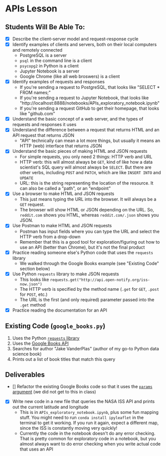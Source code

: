 # APIs Lesson

## Students Will Be Able To:
 - [x] Describe the client-server model and request-response cycle
 - [x] Identify examples of clients and servers, both on their local computers and remotely connected
    - PostgreSQL is a server
    - `psql` in the command line is a client
    - `psycopg2` in Python is a client
    - Jupyter Notebook is a server
    - Google Chrome (like all web broswers) is a client
 - [x] Identify examples of requests and responses
    - If you're sending a request to PostgreSQL, that looks like "SELECT * FROM names;"
    - If you're sending a request to Jupyter Notebook, that looks like "http://localhost:8888/notebooks/APIs_exploratory_notebook.ipynb"
    - If you're sending a request GitHub to get their homepage, that looks like "github.com"
 - [x] Understand the basic concept of a web server, and the types of requests and responses it uses
 - [x] Understand the difference between a request that returns HTML and an API request that returns JSON
    - "API" technically can mean a lot more things, but usually it means an HTTP (web) interface that returns JSON
 - [x] Understand the basic pieces of making HTML and JSON requests
    - For simple requests, you only need 2 things: HTTP verb and URL
    - HTTP verb: this will almost always be `GET`, kind of like how a data scientist's SQL query will almost always be `SELECT`.  But there are other verbs, including `POST` and `PATCH`, which are like `INSERT INTO` and `UPDATE`
    - URL: this is the string representing the location of the resource.  It can also be called a "path", or an "endpoint"
 - [x] Use a browser to make HTML and JSON requests
    - This just means typing the URL into the browser.  It will always be a `GET` request.
    - The browser will show HTML or JSON depending on the URL.  So, `reddit.com` shows you HTML, whereas `reddit.com/.json` shows you JSON.
 - [x] Use Postman to make HTML and JSON requests
    - Postman has input fields where you can type the URL and select the HTTP verb from a drop-down
    - Remember that this is a good tool for exploration/figuring out how to use an API (better than Chrome), but it's not the final product
 - [x] Practice reading someone else's Python code that uses the `requests` library
    - We walked through the Google Books example (see "Existing Code" section below)
 - [x] Use Python `requests` library to make JSON requests
    - This looks like `requests.get("http://api.open-notify.org/iss-now.json")`
    - The HTTP verb is specified by the method name (`.get` for `GET`, `.post` for `POST`, etc.)
    - The URL is the first (and only required) parameter passed into the `.get` method
 - [x] Practice reading the documentation for an API

## Existing Code (`google_books.py`)
1. Uses the Python [`requests` library](https://2.python-requests.org/en/master/)
2. Uses the [Google Books API](https://developers.google.com/books/docs/v1/using#WorkingVolumes)
3. Searches for author "Jake VanderPlas" (author of my go-to Python data science book)
4. Prints out a list of book titles that match this query

## Deliverables
 - [] Refactor the existing Google Books code so that it uses the [`params` argument](https://2.python-requests.org/en/master/user/quickstart/#passing-parameters-in-urls) (we did not get to this in class)
 - [x] Write new code in a new file that queries the NASA ISS API and prints out the current latitude and longitude
    - This is in `APIs_exploratory_notebook.ipynb`, plus some fun mapping stuff.  You might need to run `conda install ipyleaflet` in the terminal to get it working.  If you run it again, expect a different map, since the ISS is constantly moving very quickly!
    - Currently the code in the notebook doesn't do any error checking.  That is pretty common for exploratory code in a notebook, but you almost always want to do error checking when you write actual code that uses an API